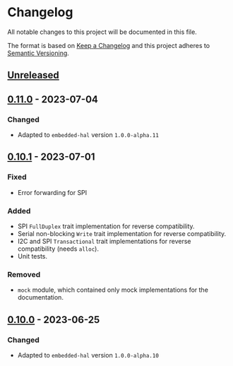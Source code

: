# Changelog

All notable changes to this project will be documented in this file.

The format is based on [Keep a Changelog](http://keepachangelog.com/en/1.0.0/)
and this project adheres to [Semantic Versioning](http://semver.org/spec/v2.0.0.html).

## [Unreleased]

## [0.11.0] - 2023-07-04

### Changed
- Adapted to `embedded-hal` version `1.0.0-alpha.11`

## [0.10.1] - 2023-07-01

### Fixed
- Error forwarding for SPI

### Added
- SPI `FullDuplex` trait implementation for reverse compatibility.
- Serial non-blocking `Write` trait implementation for reverse compatibility.
- I2C and SPI `Transactional` trait implementations for reverse compatibility (needs `alloc`).
- Unit tests.

### Removed
- `mock` module, which contained only mock implementations for the documentation.


## [0.10.0] - 2023-06-25

### Changed
- Adapted to `embedded-hal` version `1.0.0-alpha.10`


[Unreleased]: https://github.com/ryankurte/embedded-hal-compat/compare/v0.11.0...HEAD
[0.11.0]: https://github.com/ryankurte/embedded-hal-compat/compare/v0.10.1...v0.11.0
[0.10.1]: https://github.com/ryankurte/embedded-hal-compat/compare/v0.10.0...v0.10.1
[0.10.0]: https://github.com/ryankurte/embedded-hal-compat/releases/tag/v0.10.0
